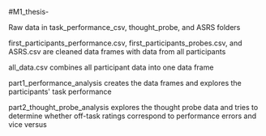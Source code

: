 #M1_thesis- 

Raw data in task_performance_csv, thought_probe, and ASRS folders

first_participants_performance.csv, first_participants_probes.csv, and ASRS.csv are cleaned data frames with data from all participants

all_data.csv combines all participant data into one data frame 

part1_performance_analysis creates the data frames and explores the participants' task performance

part2_thought_probe_analysis explores the thought probe data and tries to determine whether off-task ratings correspond to performance errors and vice versus 


